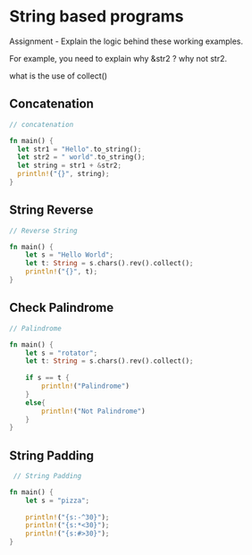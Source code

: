 # String based programs

Assignment - Explain the logic behind these working examples.

For example, you need to explain why \&str2 ? why not str2.

what is the use of collect()

## Concatenation

```rust
// concatenation

fn main() {
  let str1 = "Hello".to_string();
  let str2 = " world".to_string();
  let string = str1 + &str2;
  println!("{}", string);
}
```

## String Reverse

```rust
// Reverse String

fn main() {
    let s = "Hello World";
    let t: String = s.chars().rev().collect();
    println!("{}", t);
}
```

## Check Palindrome

```rust
// Palindrome

fn main() {
    let s = "rotator";
    let t: String = s.chars().rev().collect();
    
    if s == t {
        println!("Palindrome")
    }
    else{
        println!("Not Palindrome")
    }
}
```

## String Padding

```rust
 // String Padding

fn main() {
    let s = "pizza";
    
    println!("{s:-^30}");
    println!("{s:*<30}");
    println!("{s:#>30}");
}
```
